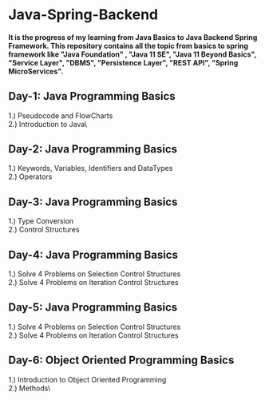 # Java-Spring-Backend
#### It is the progress of my learning from Java Basics to Java Backend Spring Framework. This repository contains all the topic from basics to spring framework like "Java Foundation" , "Java 11 SE", "Java 11 Beyond Basics", "Service Layer", "DBMS", "Persistence Layer", "REST API", "Spring MicroServices".

## Day-1: Java Programming Basics
1.) Pseudocode and FlowCharts\
2.) Introduction to Java\

## Day-2: Java Programming Basics
1.) Keywords, Variables, Identifiers and DataTypes\
2.) Operators

## Day-3: Java Programming Basics
1.) Type Conversion\
2.) Control Structures

## Day-4: Java Programming Basics
1.) Solve 4 Problems on Selection Control Structures\
2.) Solve 4 Problems on Iteration Control Structures

## Day-5: Java Programming Basics
1.) Solve 4 Problems on Selection Control Structures\
2.) Solve 4 Problems on Iteration Control Structures

## Day-6: Object Oriented Programming Basics
1.) Introduction to Object Oriented Programming\
2.) Methods\
